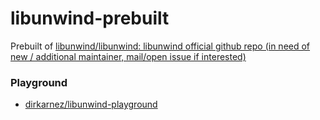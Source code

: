 libunwind-prebuilt
==================
Prebuilt of [libunwind/libunwind: libunwind official github repo (in need of new / additional maintainer, mail/open issue if interested)](https://github.com/libunwind/libunwind)

### Playground
- [dirkarnez/libunwind-playground](https://github.com/dirkarnez/libunwind-playground)
